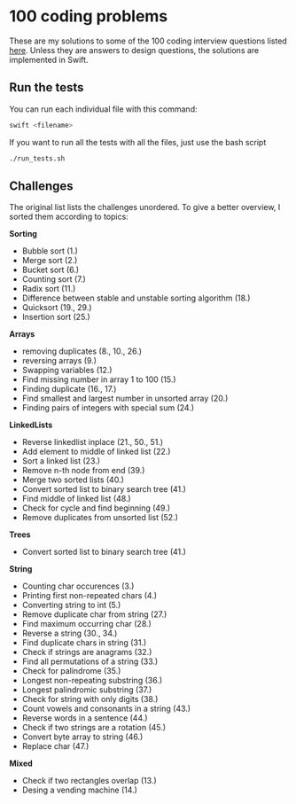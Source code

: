 # 100 coding problems
These are my solutions to some of the 100 coding interview questions listed [here](https://codeburst.io/100-coding-interview-questions-for-programmers-b1cf74885fb7). Unless they are answers to design questions, the solutions are implemented in Swift.

## Run the tests
You can run each individual file with this command:
```bash
swift <filename>
```

If you want to run all the tests with all the files, just use the bash script
```bash
./run_tests.sh
```

## Challenges
The original list lists the challenges unordered. To give a better overview, I sorted them according to topics:

**Sorting**
- Bubble sort (1.)
- Merge sort (2.)
- Bucket sort (6.)
- Counting sort (7.)
- Radix sort (11.)
- Difference between stable and unstable sorting algorithm (18.)
- Quicksort (19., 29.)
- Insertion sort (25.)

**Arrays**
-  removing duplicates (8., 10., 26.)
- reversing arrays (9.)
- Swapping variables (12.)
- Find missing number in array 1 to 100 (15.)
-  Finding duplicate (16., 17.)
- Find smallest and largest number in unsorted array (20.)
- Finding pairs of integers with special sum (24.)

**LinkedLists**
-  Reverse linkedlist inplace (21., 50., 51.)
- Add element to middle of linked list (22.)
- Sort a linked list (23.)
- Remove n-th node from end (39.)
- Merge two sorted lists (40.)
- Convert sorted list to binary search tree (41.)
- Find middle of linked list (48.)
- Check for cycle and find beginning (49.)
- Remove duplicates from unsorted list (52.)

**Trees**
- Convert sorted list to binary search tree (41.)

**String**
- Counting char occurences (3.)
- Printing first non-repeated chars (4.)
- Converting string to int (5.)
- Remove duplicate char from string (27.)
- Find maximum occurring char (28.)
- Reverse a string (30., 34.)
- Find duplicate chars in string (31.)
- Check if strings are anagrams (32.)
- Find all permutations of a string (33.)
- Check for palindrome (35.)
- Longest non-repeating substring (36.)
- Longest palindromic substring (37.)
- Check for string with only digits (38.)
- Count vowels and consonants in a string (43.)
- Reverse words in a sentence (44.)
- Check if two strings are a rotation (45.)
- Convert byte array to string (46.)
- Replace char (47.)

**Mixed**
- Check if two rectangles overlap (13.)
- Desing a vending machine (14.)
